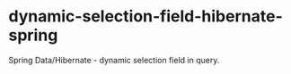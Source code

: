 # dynamic-selection-field-hibernate-spring
Spring Data/Hibernate - dynamic selection field in query.
